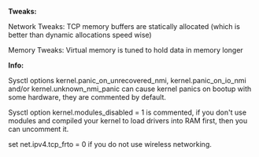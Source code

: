 **Tweaks:**

Network Tweaks: TCP memory buffers are statically allocated (which is better than dynamic allocations speed wise)

Memory Tweaks: Virtual memory is tuned to hold data in memory longer

**Info:**

Sysctl options kernel.panic_on_unrecovered_nmi, kernel.panic_on_io_nmi and/or kernel.unknown_nmi_panic can cause kernel panics on bootup with some hardware, they are commented by default.

Sysctl option kernel.modules_disabled = 1 is commented, if you don't use modules and compiled your kernel to load drivers into RAM first, then you can uncomment it.

set net.ipv4.tcp_frto = 0 if you do not use wireless networking.
